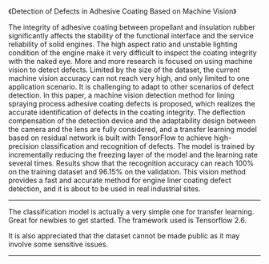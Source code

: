 《Detection of Defects in Adhesive Coating Based on Machine Vision》

The integrity of adhesive coating between propellant and insulation rubber significantly affects the stability of the functional interface and the service reliability of solid engines. The high aspect ratio and unstable lighting condition of the engine make it very difficult to inspect the coating integrity with the naked eye. More and more research is focused on using machine vision to detect defects. Limited by the size of the dataset, the current machine vision accuracy can not reach very high, and only limited to one application scenario. It is challenging to adapt to other scenarios of defect detection. In this paper, a machine vision detection method for lining spraying process adhesive coating defects is proposed, which realizes the accurate identification of defects in the coating integrity. The deflection compensation of the detection device and the adaptability design between the camera and the lens are fully considered, and a transfer learning model based on residual network is built with TensorFlow to achieve high-precision classification and recognition of defects. The model is trained by incrementally reducing the freezing layer of the model and the learning rate several times. Results show that the recognition accuracy can reach 100% on the training dataset and 96.15% on the validation. This vision method provides a fast and accurate method for engine liner coating defect detection, and it is about to be used in real industrial sites. 

---

The classification model is actually a very simple one for transfer learning. Great for newbies to get started. The framework used is Tensorflow 2.6.

It is also appreciated that the dataset cannot be made public as it may involve some sensitive issues.

---
